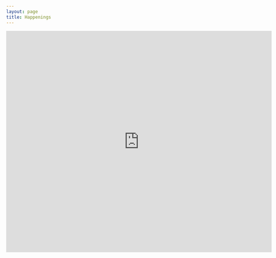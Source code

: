 ```yaml
---
layout: page
title: Happenings
---
```

<iframe src="https://calendar.google.com/calendar/embed?height=600&amp;wkst=2&amp;hl=en_GB&amp;bgcolor=%23ac4142&amp;src=lokanta.vihara%40gmail.com&amp;color=%23ac4142&amp;ctz=Australia%2FSydney" style="border-width:0" width="720" height="600" frameborder="0" scrolling="no"></iframe>

